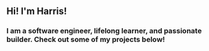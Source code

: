 ## Hi! I'm Harris!

### I am a software engineer, lifelong learner, and passionate builder. Check out some of my projects below!
